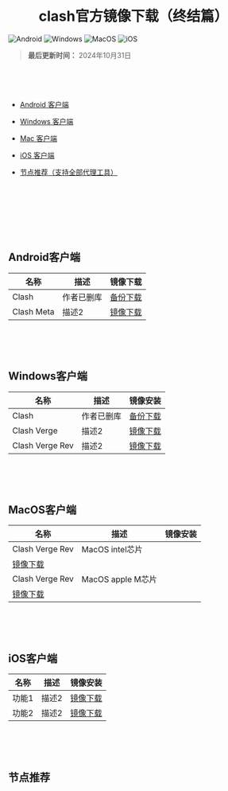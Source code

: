 <h1 align="center">clash官方镜像下载（终结篇）</h1>

![Android](https://img.shields.io/badge/安卓-Android-brightgreen)
![Windows](https://img.shields.io/badge/微软-Windows-blue)
![MacOS](https://img.shields.io/badge/OS-MacOS-lightgrey)
![iOS](https://img.shields.io/badge/苹果-iOS-red)
> ****最后更新时间：**** 2024年10月31日

<br><br><br>
- [Android 客户端](#Android客户端)

- [Windows 客户端](#Windows客户端)

- [Mac 客户端](#MacOS客户端)

- [iOS 客户端](#iOS客户端)

- [节点推荐（支持全部代理工具）](#节点推荐)

<br><br><br>
<br><br><br>
## Android客户端
| 名称     | 描述       | 镜像下载       |
|----------|------------|------------|
| Clash                    | 作者已删库                | [备份下载](https://github.com) |
| Clash Meta               | 描述2                     | [镜像下载](https://github.com) |

<br><br><br>
## Windows客户端
| 名称     | 描述       | 镜像安装       |
|----------|------------|------------|
| Clash                  | 作者已删库                  | [备份下载](https://github.com) |
| Clash Verge            | 描述2                       | [镜像下载](https://github.com) |
| Clash Verge Rev        | 描述2                       | [镜像下载](https://github.com) |

<br><br><br>
## MacOS客户端
| 名称     | 描述       | 镜像安装       |
|----------|------------|------------|
| Clash Verge Rev         | MacOS intel芯片             |
[镜像下载](https://github.com/clash-verge-rev/clash-verge-rev/releases/download/alpha/Clash.Verge_2.0.0-rc.5_x64.dmg) |
| Clash Verge Rev         | MacOS apple M芯片           | 
[镜像下载](https://github.com/clash-verge-rev/clash-verge-rev/releases/download/alpha/Clash.Verge_2.0.0-rc.5_aarch64.dmg) |

<br><br><br>
## iOS客户端
| 名称     | 描述       | 镜像安装       |
|----------|------------|------------|
| 功能1   | 描述2     | [镜像下载](https://github.com) |
| 功能2   | 描述2     | [镜像下载](https://github.com) |

<br><br><br>
## 节点推荐



